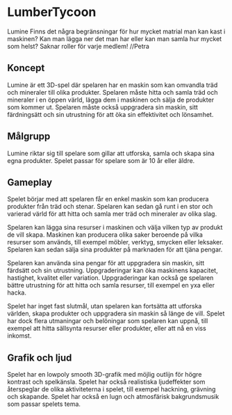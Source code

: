 # LumberTycoon

Lumine 
Finns det några begränsningar för hur mycket matrial man kan kast i maskinen? 
Kan man lägga ner det man har eller kan man samla hur mycket som helst? 
Saknar roller för varje medlem! //Petra

## Koncept
Lumine är ett 3D-spel där spelaren har en maskin som kan omvandla träd och mineraler till olika produkter. 
Spelaren måste hitta och samla träd och mineraler i en öppen värld, lägga dem i maskinen och sälja de produkter som kommer ut. 
Spelaren måste också uppgradera sin maskin, sitt färdningsätt och sin utrustning för att öka sin effektivitet och lönsamhet.

## Målgrupp
Lumine riktar sig till spelare som gillar att utforska, samla och skapa sina egna produkter. Spelet passar för spelare som är 10 år eller äldre.

## Gameplay
Spelet börjar med att spelaren får en enkel maskin som kan producera produkter från träd och stenar. 
Spelaren kan sedan gå runt i en stor och varierad värld för att hitta och samla mer träd och mineraler av olika slag. 


Spelaren kan lägga sina resurser i maskinen och välja vilken typ av produkt de vill skapa. 
Maskinen kan producera olika saker beroende på vilka resurser som används, till exempel möbler, 
verktyg, smycken eller leksaker. Spelaren kan sedan sälja sina produkter på marknaden för att tjäna pengar.

Spelaren kan använda sina pengar för att uppgradera sin maskin, 
sitt färdsätt och sin utrustning. Uppgraderingar kan öka maskinens kapacitet, hastighet, kvalitet eller variation. 
Uppgraderingar kan också ge spelaren bättre utrustning för att hitta och samla resurser, till exempel en yxa eller hacka.

Spelet har inget fast slutmål, utan spelaren kan fortsätta att utforska världen, 
skapa produkter och uppgradera sin maskin så länge de vill. Spelet har dock flera utmaningar och belöningar som spelaren kan uppnå, 
till exempel att hitta sällsynta resurser eller produkter, eller att nå en viss inkomst.

## Grafik och ljud
Spelet har en lowpoly smooth 3D-grafik med möjlig outlijn för högre kontrast och spelkänsla. 
Spelet har också realistiska ljudeffekter som återspeglar de olika aktiviteterna i spelet, 
till exempel hackning, grävning och skapande. Spelet har också en lugn och atmosfärisk bakgrundsmusik som passar spelets tema.
